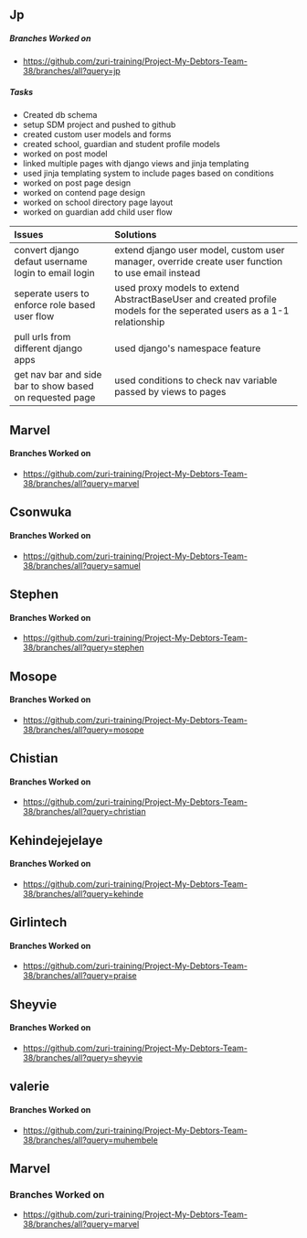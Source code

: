 ## Jp
##### Branches Worked on <br/>
- https://github.com/zuri-training/Project-My-Debtors-Team-38/branches/all?query=jp

##### Tasks <br/>
- Created db schema
- setup SDM project and pushed to github
- created custom user models and forms
- created school, guardian and student profile models
- worked on post model
- linked multiple pages with django views and jinja templating
- used jinja templating system to include pages based on conditions
- worked on post page design
- worked on contend page design
- worked on school directory page layout
- worked on guardian add child user flow 


| Issues      | Solutions |
| :----------- | :----------- |
| convert django defaut username login to email login| extend django user model, custom user manager, override create user function to use email instead|
| seperate users to enforce role based user flow | used proxy models to extend AbstractBaseUser and created profile models for the seperated users as a 1-1 relationship|
| pull urls from different django apps  | used django's namespace feature|
|get nav bar and side bar to show based on requested page| used conditions to check nav variable passed by views to pages|




## Marvel
#### Branches Worked on <br/>
- https://github.com/zuri-training/Project-My-Debtors-Team-38/branches/all?query=marvel

## Csonwuka
#### Branches Worked on <br/>
- https://github.com/zuri-training/Project-My-Debtors-Team-38/branches/all?query=samuel

## Stephen
#### Branches Worked on <br/>
- https://github.com/zuri-training/Project-My-Debtors-Team-38/branches/all?query=stephen

## Mosope
#### Branches Worked on <br/>
- https://github.com/zuri-training/Project-My-Debtors-Team-38/branches/all?query=mosope

## Chistian
#### Branches Worked on <br/>
- https://github.com/zuri-training/Project-My-Debtors-Team-38/branches/all?query=christian

## Kehindejejelaye
#### Branches Worked on <br/>
- https://github.com/zuri-training/Project-My-Debtors-Team-38/branches/all?query=kehinde

## Girlintech
#### Branches Worked on <br/>
- https://github.com/zuri-training/Project-My-Debtors-Team-38/branches/all?query=praise

## Sheyvie
#### Branches Worked on <br/>
- https://github.com/zuri-training/Project-My-Debtors-Team-38/branches/all?query=sheyvie

## valerie
#### Branches Worked on <br/>
- https://github.com/zuri-training/Project-My-Debtors-Team-38/branches/all?query=muhembele

## Marvel
### Branches Worked on <br/>
- https://github.com/zuri-training/Project-My-Debtors-Team-38/branches/all?query=marvel
